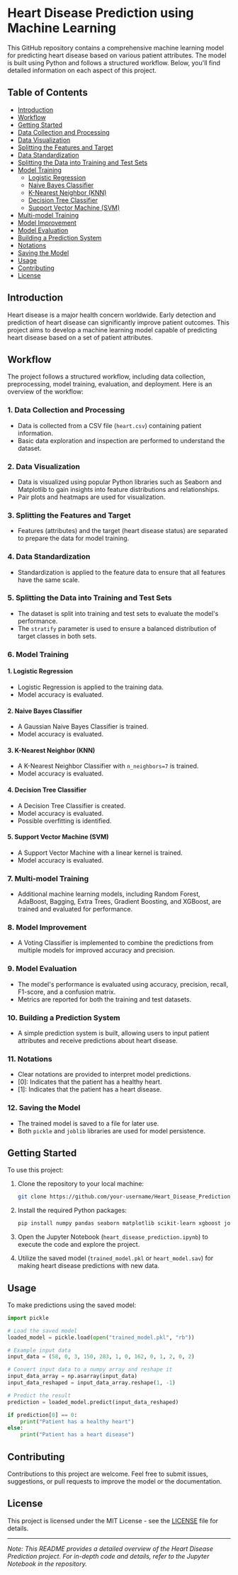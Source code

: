 # Heart Disease Prediction using Machine Learning


This GitHub repository contains a comprehensive machine learning model for predicting heart disease based on various patient attributes. The model is built using Python and follows a structured workflow. Below, you'll find detailed information on each aspect of this project.

## Table of Contents

- [Introduction](#introduction)
- [Workflow](#workflow)
- [Getting Started](#getting-started)
- [Data Collection and Processing](#data-collection-and-processing)
- [Data Visualization](#data-visualization)
- [Splitting the Features and Target](#splitting-the-features-and-target)
- [Data Standardization](#data-standardization)
- [Splitting the Data into Training and Test Sets](#splitting-the-data-into-training-and-test-sets)
- [Model Training](#model-training)
  - [Logistic Regression](#1-logistic-regression)
  - [Naive Bayes Classifier](#2-naive-bayes-classifier)
  - [K-Nearest Neighbor (KNN)](#3-k-nearest-neighbor-knn)
  - [Decision Tree Classifier](#4-decision-tree-classifier)
  - [Support Vector Machine (SVM)](#5-support-vector-machine-svm)
- [Multi-model Training](#multi-model-training)
- [Model Improvement](#model-improvement)
- [Model Evaluation](#model-evaluation)
- [Building a Prediction System](#building-a-prediction-system)
- [Notations](#notations)
- [Saving the Model](#saving-the-model)
- [Usage](#usage)
- [Contributing](#contributing)
- [License](#license)

## Introduction

Heart disease is a major health concern worldwide. Early detection and prediction of heart disease can significantly improve patient outcomes. This project aims to develop a machine learning model capable of predicting heart disease based on a set of patient attributes.

## Workflow

The project follows a structured workflow, including data collection, preprocessing, model training, evaluation, and deployment. Here is an overview of the workflow:

### 1. Data Collection and Processing

- Data is collected from a CSV file (`heart.csv`) containing patient information.
- Basic data exploration and inspection are performed to understand the dataset.

### 2. Data Visualization

- Data is visualized using popular Python libraries such as Seaborn and Matplotlib to gain insights into feature distributions and relationships.
- Pair plots and heatmaps are used for visualization.

### 3. Splitting the Features and Target

- Features (attributes) and the target (heart disease status) are separated to prepare the data for model training.

### 4. Data Standardization

- Standardization is applied to the feature data to ensure that all features have the same scale.

### 5. Splitting the Data into Training and Test Sets

- The dataset is split into training and test sets to evaluate the model's performance.
- The `stratify` parameter is used to ensure a balanced distribution of target classes in both sets.

### 6. Model Training

#### 1. Logistic Regression

- Logistic Regression is applied to the training data.
- Model accuracy is evaluated.

#### 2. Naive Bayes Classifier

- A Gaussian Naive Bayes Classifier is trained.
- Model accuracy is evaluated.

#### 3. K-Nearest Neighbor (KNN)

- A K-Nearest Neighbor Classifier with `n_neighbors=7` is trained.
- Model accuracy is evaluated.

#### 4. Decision Tree Classifier

- A Decision Tree Classifier is created.
- Model accuracy is evaluated.
- Possible overfitting is identified.

#### 5. Support Vector Machine (SVM)

- A Support Vector Machine with a linear kernel is trained.
- Model accuracy is evaluated.

### 7. Multi-model Training

- Additional machine learning models, including Random Forest, AdaBoost, Bagging, Extra Trees, Gradient Boosting, and XGBoost, are trained and evaluated for performance.

### 8. Model Improvement

- A Voting Classifier is implemented to combine the predictions from multiple models for improved accuracy and precision.

### 9. Model Evaluation

- The model's performance is evaluated using accuracy, precision, recall, F1-score, and a confusion matrix.
- Metrics are reported for both the training and test datasets.

### 10. Building a Prediction System

- A simple prediction system is built, allowing users to input patient attributes and receive predictions about heart disease.

### 11. Notations

- Clear notations are provided to interpret model predictions.
- [0]: Indicates that the patient has a healthy heart.
- [1]: Indicates that the patient has a heart disease.

### 12. Saving the Model

- The trained model is saved to a file for later use.
- Both `pickle` and `joblib` libraries are used for model persistence.

## Getting Started

To use this project:

1. Clone the repository to your local machine:

   ```bash
   git clone https://github.com/your-username/Heart_Disease_Prediction_model_using_Machine_Learning.git
   ```

2. Install the required Python packages:

   ```bash
   pip install numpy pandas seaborn matplotlib scikit-learn xgboost joblib
   ```

3. Open the Jupyter Notebook (`heart_disease_prediction.ipynb`) to execute the code and explore the project.

4. Utilize the saved model (`trained_model.pkl` or `heart_model.sav`) for making heart disease predictions with new data.

## Usage

To make predictions using the saved model:

```python
import pickle

# Load the saved model
loaded_model = pickle.load(open("trained_model.pkl", "rb"))

# Example input data
input_data = (58, 0, 3, 150, 283, 1, 0, 162, 0, 1, 2, 0, 2)

# Convert input data to a numpy array and reshape it
input_data_array = np.asarray(input_data)
input_data_reshaped = input_data_array.reshape(1, -1)

# Predict the result
prediction = loaded_model.predict(input_data_reshaped)

if prediction[0] == 0:
    print("Patient has a healthy heart")
else:
    print("Patient has a heart disease")
```

## Contributing

Contributions to this project are welcome. Feel free to submit issues, suggestions, or pull requests to improve the model or the documentation.

## License

This project is licensed under the MIT License - see the [LICENSE](LICENSE) file for details.

---

*Note: This README provides a detailed overview of the Heart Disease Prediction project. For in-depth code and details, refer to the Jupyter Notebook in the repository.*
